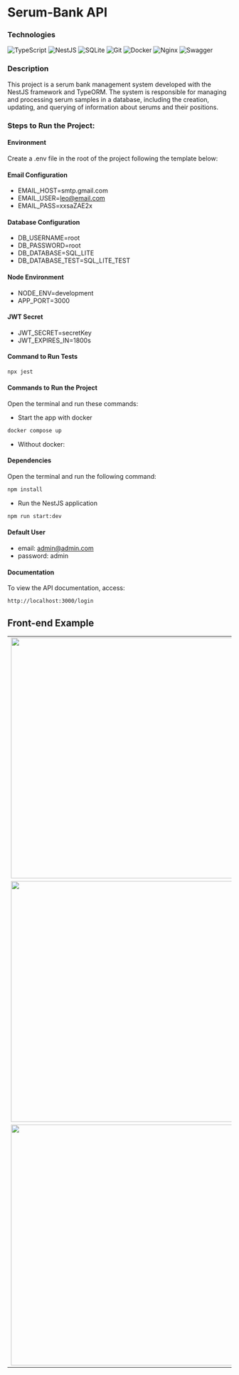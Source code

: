 # Serum-Bank API

### Technologies

![TypeScript](https://img.shields.io/badge/typescript-%23007ACC.svg?style=for-the-badge&logo=typescript&logoColor=white)
![NestJS](https://img.shields.io/badge/nestjs-%23E0234E.svg?style=for-the-badge&logo=nestjs&logoColor=white)
![SQLite](https://img.shields.io/badge/sqlite-%2307405e.svg?style=for-the-badge&logo=sqlite&logoColor=white)
![Git](https://img.shields.io/badge/git-%23F05033.svg?style=for-the-badge&logo=git&logoColor=white)
![Docker](https://img.shields.io/badge/docker-%230db7ed.svg?style=for-the-badge&logo=docker&logoColor=white)
![Nginx](https://img.shields.io/badge/nginx-%23009639.svg?style=for-the-badge&logo=nginx&logoColor=white)
![Swagger](https://img.shields.io/badge/-Swagger-%23Clojure?style=for-the-badge&logo=swagger&logoColor=white)

### Description

This project is a serum bank management system developed with the NestJS framework and TypeORM. The system is responsible for managing and processing serum samples in a database, including the creation, updating, and querying of information about serums and their positions.

### Steps to Run the Project:

#### Environment

Create a .env file in the root of the project following the template below:

#### Email Configuration

- EMAIL_HOST=smtp.gmail.com
- EMAIL_USER=leo@email.com
- EMAIL_PASS=xxsaZAE2x

#### Database Configuration

- DB_USERNAME=root
- DB_PASSWORD=root
- DB_DATABASE=SQL_LITE
- DB_DATABASE_TEST=SQL_LITE_TEST

#### Node Environment

- NODE_ENV=development
- APP_PORT=3000

#### JWT Secret

- JWT_SECRET=secretKey
- JWT_EXPIRES_IN=1800s

#### Command to Run Tests

```bash
npx jest
```

#### Commands to Run the Project

Open the terminal and run these commands:

- Start the app with docker

```bash
docker compose up
```

- Without docker:

#### Dependencies

Open the terminal and run the following command:

```bash
npm install
```

- Run the NestJS application

```bash
npm run start:dev
```

#### Default User

- email: admin@admin.com
- password: admin

#### Documentation

To view the API documentation, access:

```
http://localhost:3000/login
```
## Front-end Example

<div align="center">
  <table>
    <tr>
      <td><img src="https://github.com/user-attachments/assets/aee8b9f6-c09c-4d75-b53d-4807a06b8d51" width="540px" /></td>
      <td><img src="https://github.com/user-attachments/assets/50fb9f85-dfb7-45cb-9561-425c18cad52c" width="540px" /></td>
    </tr>
    <tr>
      <td><img src="https://github.com/user-attachments/assets/bbd7a757-d1c1-4aa8-9f59-6b2e355ec1fd" width="540px" /></td>
      <td><img src="https://github.com/user-attachments/assets/bf239660-f335-4398-81da-8873330ad422" width="540px" /></td>
    </tr>
    <tr>
      <td><img src="https://github.com/user-attachments/assets/68c974b8-baf6-441c-b522-5fc874ed36fe" width="540px" /></td>
    </tr>
  </table>
</div>



